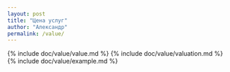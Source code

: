```yaml
---
layout: post
title: "Цена услуг"
author: "Александр"
permalink: /value/
---
```

{% include doc/value/value.md %}
{% include doc/value/valuation.md %}
{% include doc/value/example.md %}
